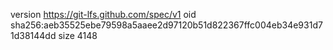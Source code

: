 version https://git-lfs.github.com/spec/v1
oid sha256:aeb35525ebe79598a5aaee2d97120b51d822367ffc004eb34e931d71d38144dd
size 4148
